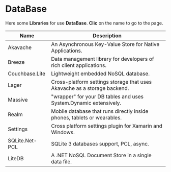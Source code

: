 # DataBase

Here some **Libraries** for use **DataBase**. **Clic** on the name to go to the page.

| **Name**       |  **Description**
|----------------|-----------------------------------------------------------------------------|
| Akavache       | An Asynchronous Key-Value Store for Native Applications.                    |
| Breeze         | Data management library for developers of rich client applications.         |
| Couchbase.Lite | Lightweight embedded NoSQL database.                                        |
| Lager          | Cross-platform settings storage that uses Akavache as a storage backend.    |
| Massive        | "wrapper" for your DB tables and uses System.Dynamic extensively.           |
| Realm          | Mobile database that runs directly inside phones, tablets or wearables.     |
| Settings       | Cross platform settings plugin for Xamarin and Windows.                     |
| SQLite.Net-PCL | SQLite 3 databases support, PCL, async.                                     |
| LiteDB         | A .NET NoSQL Document Store in a single data file.                          |
